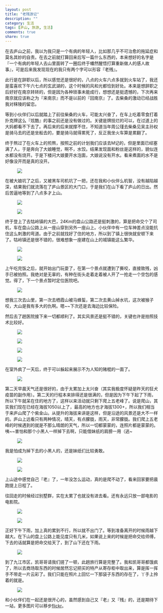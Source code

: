 ```yaml
---
layout: post
title: "老残游记"
description: ""
category: 生活
tags: [庐山, 旅游, 生活]
comments: true
share: true
---
```


在去庐山之前，我以为我只是一个有病的年轻人，比如那几乎不可治愈的拖延症和莫名其妙的自责。在去之前就打算回来后写一篇什么东西的，本来想好的名字是『一个有病的年轻人去山里面转了一圈后终于幡然醒悟打算重新做人的感人故事』，可是后来我发现现在的我只有两个字可以形容『老残』。

此行是在辞职以后，所以感觉还是很好的，八点的火车六点多就到火车站了，我还是蛮喜欢下午六七点的玄武湖的，这个时候的风和光都恰到好处。本来是想辞职之后好好在南京转转的，但是因为各种琐事未能成行，想想还是挺遗憾的，下次再来南京就应该称之为『来南京』而不是以前的『回南京』了。去柴桑的激动已经战胜我对秣陵的留恋。

等到小伙伴们以后就踏上了前往柴桑的火车，可能太兴奋了，在车上吃着零食打着扑克牌这么『炫酷』的事之前还是没有做过的。关键是牌技烂的可以，在过道上的大妈都看不下去了。再后来的后来就撑不住，不知道当年周公瑾去柴桑见吴主孙权是骑马去的还是坐船去的，要是骑马就得累死了，反正我坐火车算是累翻了。

终于熬过了在火车上的煎熬，按照之前的计划我们应该去M记的，但是里面已经塞满了人，于是奔向了大娘睡觉，啊不，水饺。结果发现面和粉丝是这样的，貌似连水都没有烧开。于是下楼问大娘要开水泡面，大娘说没有开水。看来煮面的水不是好像没开而是真的没开。
<figure>
	<a href="https://farm3.staticflickr.com/2861/13822055364_cdfa8663b9_b.jpg"><img src="https://farm3.staticflickr.com/2861/13822055364_cdfa8663b9_c.jpg"></a>
</figure>

在被大娘坑了之后，又被黑车司机坑了一把，还在我和小伙伴么机智，没有越陷越深，结果我们就流落在了庐山景区的大门口，于是我们在山下看了庐山的日出。然后苦逼地等到了八点多才上山。
<figure>
	<a href="https://farm4.staticflickr.com/3761/13821750493_e7b200d661_b.jpg"><img src="https://farm4.staticflickr.com/3761/13821750493_e7b200d661_c.jpg"></a>
</figure>

<figure>
	<a href="https://farm8.staticflickr.com/7384/13822065674_c6d39da4c8_b.jpg"><img src="https://farm8.staticflickr.com/7384/13822065674_c6d39da4c8_b.jpg"></a>
</figure>

终于登上了去牯岭镇的大巴，24Km的盘山公路还是挺刺激的，算是把命交个了司机，车在盘山公路上从一座山穿到另外一座山上。小伙伴中有一位车神差点没能抗住这么刺激的弯道。由于之前就找好了住的地方，所以到了镇上很快就安顿下来了。牯岭镇还是很不错的，很难想象一座建在山上的城镇能这么繁华。
<figure>
	<a href="https://farm8.staticflickr.com/7023/13845591685_040d650117_b.jpg"><img src="https://farm8.staticflickr.com/7023/13845591685_040d650117_c.jpg"></a>
</figure>

<figure>
	<a href="https://farm8.staticflickr.com/7358/13823521265_86ab346b52_b.jpg"><img src="https://farm8.staticflickr.com/7358/13823521265_86ab346b52_c.jpg"></a>
</figure>

上午吃完饭之后，就开始出门玩耍了，在第一个景点就遭到了撕咬，直接致残，凶手已被拍照。我绝对是无辜的，有种在街头走着走着被人开了一抢走一个空包的感觉。得了，下一个景点暂时定位医院吧。
<figure>
	<a href="https://farm8.staticflickr.com/7035/13845664855_c0cae3f966_b.jpg"><img src="https://farm8.staticflickr.com/7035/13845664855_c0cae3f966_c.jpg"></a>
</figure>
想我三次去山里，第一次去栖霞山被马蜂蜇，第二次去黄山掉水坑，这次被猴子咬，大山是我有多大的仇啊。嗯~~下次还是去海边比较保险。


然后去了趟医院接下来一切都顺利了。其实风景还是挺不错的，关键也许是拍照技术比较好。
<figure>
	<a href="https://farm8.staticflickr.com/7013/13847990574_90df3ecdb9_b.jpg"><img src="https://farm8.staticflickr.com/7013/13847990574_90df3ecdb9_c.jpg"></a>
</figure>

<figure>
	<a href="https://farm8.staticflickr.com/7335/13845751963_889abc4ec4_c.jpg"><img src="https://farm8.staticflickr.com/7335/13845751963_889abc4ec4_b.jpg"></a>
</figure>

<figure>
	<a href="https://farm8.staticflickr.com/7390/13823487753_fe6fb46892_b.jpg"><img src="https://farm8.staticflickr.com/7390/13823487753_fe6fb46892_b.jpg"></a>
</figure>

<figure>
	<a href="https://farm8.staticflickr.com/7372/13822215404_9d59c6839b_b.jpg"><img src="https://farm8.staticflickr.com/7372/13822215404_9d59c6839b_b.jpg"></a>
</figure>

在室外疯了一天后，终于可以躲起来展示不为人知的赌棍的一面了。
<figure>
	<a href="https://farm4.staticflickr.com/3729/13823546083_f467b7be38_b.jpg"><img src="https://farm4.staticflickr.com/3729/13823546083_f467b7be38_b.jpg"></a>
</figure>

第二天早晨天气还是很好的，由于太累加上太兴奋（其实我极度怀疑是昨天的狂犬疫苗的副作用）。第二天的行程本来排得还是很满的，但是因为下午下起了下雨，所以下午就呆在住的地方了，这样以来活动就只剩下爬上五老峰了。说是爬山，其实我们现在已经在海拔1050以上了，最高的地方也才海拔1300+，所以我们相当于来庐山爬了个紫金山。从提升的海拔来讲是这样，但是沿途的风景还是大不一样的。庐山上远看只有两种情况，晴天，有点朦胧，雨天，非常朦胧。我们爬上五老峰的时候遇到的就是不那么晴朗的天气，所以一切都蒙蒙的，连照片都是蒙蒙的。咦~~害怕和那个小黑人一样掉下去啊，只能借妹纸的肩膀一用（逃~
<figure>
	<a href="https://farm8.staticflickr.com/7206/13822410654_58b2672dd9_b.jpg"><img src="https://farm8.staticflickr.com/7206/13822410654_58b2672dd9_b.jpg"></a>
</figure>

我是怕成为掉下去的小黑人的，还是妹纸们比较勇敢。
<figure>
	<a href="https://farm8.staticflickr.com/7227/13822564284_9e0cdfecd0_b.jpg"><img src="https://farm8.staticflickr.com/7227/13822564284_9e0cdfecd0_b.jpg"></a>
</figure>
<figure>
	<a href="https://farm8.staticflickr.com/7080/13822187723_c0518426c3_b.jpg"><img src="https://farm8.staticflickr.com/7080/13822187723_c0518426c3_b.jpg"></a>
</figure>
上山途中感觉自己『老』了，一年没怎么运动，真的是爬不动了，看来回家要把晨跑提上日程了。


往回走的时候经过别墅群，实在太累了也就没有进去看。还有永远只放一部电影的电影院。
<figure>
	<a href="https://farm3.staticflickr.com/2888/13822261185_9d189f09fa_b.jpg"><img src="https://farm3.staticflickr.com/2888/13822261185_9d189f09fa_b.jpg"></a>
</figure>
<figure>
	<a href="https://farm3.staticflickr.com/2868/13822313973_904bb8d466_b.jpg"><img src="https://farm3.staticflickr.com/2868/13822313973_904bb8d466_b.jpg"></a>
</figure>


正好下午下雨，加上真的累到不行，所以就不出门了。等到准备离开的时候雨越下越大。在下山的盘上公路上能见度只有几米，如果说上来的时候是把命交给师傅，下去的话就算是把命交给天了，到了山下还在下雨。
<figure>
	<a href="https://farm8.staticflickr.com/7064/13822647064_8c66d892c9_b.jpg"><img src="https://farm8.staticflickr.com/7064/13822647064_8c66d892c9_b.jpg"></a>
</figure>


到了九江市区，凯哥哥请我们搓了一顿，此趟旅行算是完整了。我和凯哥哥都饿疯了，所以去商场取东西的时候居然忘记把买的特产从寄存柜中取出来，算是挥一挥手不带走一片云彩了。我们只能在照片上回忆一下那袋子东西的存在了，丫手上拎着的就是。
<figure>
	<a href="https://farm8.staticflickr.com/7453/13822652384_c451817936_b.jpg"><img src="https://farm8.staticflickr.com/7453/13822652384_c451817936_b.jpg"></a>
</figure>

和小伙伴们在一起还是很开心的，虽然感到自己又『老』又『残』的，还是期待下一站，更多图片可以移步[flickr](https://www.flickr.com/photos/hatmatrix)。






